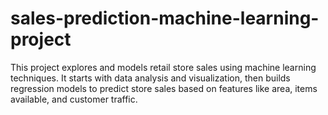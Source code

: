 # sales-prediction-machine-learning-project

This project explores and models retail store sales using machine learning techniques. It starts with data analysis and visualization, then builds regression models to predict store sales based on features like area, items available, and customer traffic.
